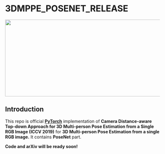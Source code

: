 # 3DMPPE_POSENET_RELEASE

<p align="center">
<img src="https://cv.snu.ac.kr/research/3DMPPE/figs/qualitative_intro.PNG" width="800" height="250">
</p>

## Introduction

This repo is official **[PyTorch](https://pytorch.org)** implementation of **Camera Distance-aware Top-down Approach for 3D Multi-person Pose Estimation from a Single RGB Image (ICCV 2019)** for **3D Multi-person Pose Estimation from a single RGB image.** It contains **PoseNet** part.

**Code and arXiv will be ready soon!**

